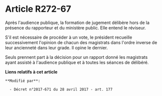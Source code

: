 # Article R272-67

Après l'audience publique, la formation de jugement délibère hors de la présence du rapporteur et du ministère public. Elle
entend le réviseur.

S'il est nécessaire de procéder à un vote, le président recueille successivement l'opinion de chacun des magistrats dans
l'ordre inverse de leur ancienneté dans leur grade. Il opine le dernier.

Seuls prennent part à la décision pour un rapport donné les magistrats ayant assisté à l'audience publique et à toutes les
séances de délibéré.

**Liens relatifs à cet article**

	**Modifié par**:

	  - Décret n°2017-671 du 28 avril 2017 - art. 177
